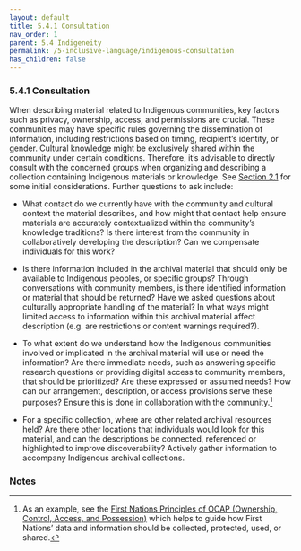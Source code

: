 ```yaml
---
layout: default
title: 5.4.1 Consultation
nav_order: 1
parent: 5.4 Indigeneity
permalink: /5-inclusive-language/indigenous-consultation
has_children: false
---
```

### 5.4.1 Consultation

When describing material related to Indigenous communities, key factors such as privacy, ownership, access, and permissions are crucial. These communities may have specific rules governing the dissemination of information, including restrictions based on timing, recipient’s identity, or gender. Cultural knowledge might be exclusively shared within the community under certain conditions. Therefore, it’s advisable to directly consult with the concerned groups when organizing and describing a collection containing Indigenous materials or knowledge. See [Section 2.1](/UTARMS-style-guide/2-initial-questions/consultation) for some initial considerations. Further questions to ask include:

* What contact do we currently have with the community and cultural context the material describes, and how might that contact help ensure materials are accurately contextualized within the community’s knowledge traditions? Is there interest from the community in collaboratively developing the description? Can we compensate individuals for this work? 

* Is there information included in the archival material that should only be available to Indigenous peoples, or specific groups? Through conversations with community members, is there identified information or material that should be returned? Have we asked questions about culturally appropriate handling of the material? In what ways might limited access to information within this archival material affect description (e.g. are restrictions or content warnings required?).

* To what extent do we understand how the Indigenous communities involved or implicated in the archival material will use or need the information? Are there immediate needs, such as answering specific research questions or providing digital access to community members, that should be prioritized? Are these expressed or assumed needs? How can our arrangement, description, or access provisions serve these purposes? Ensure this is done in collaboration with the community.[^29] 

* For a specific collection, where are other related archival resources held? Are there other locations that individuals would look for this material, and can the descriptions be connected, referenced or highlighted to improve discoverability? Actively gather information to accompany Indigenous archival collections.

### Notes

[^29]: As an example, see the [First Nations Principles of OCAP (Ownership, Control, Access, and Possession)](https://fnigc.ca/ocap-training/) which helps to guide how First Nations’ data and information should be collected, protected, used, or shared.